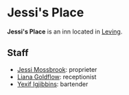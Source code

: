 # Jessi's Place

**Jessi's Place** is an inn located in [Leving](index.md).

## Staff

- [Jessi Mossbrook](../citizenry/jessi-mossbrook.md): proprieter
- [Liana Goldflow](../citizenry/liana-goldflow.md): receptionist
- [Yexif Igjibbins](../citizenry/yexif-igjibbins.md): bartender
